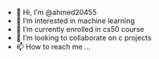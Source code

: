 - 👋 Hi, I’m @ahmed20455
- 👀 I’m interested in machine learning
- 🌱 I’m currently enrolled in cs50 course
- 💞️ I’m looking to collaborate on c projects
- 📫 How to reach me ...

<!---
ahmed20455/ahmed20455 is a ✨ special ✨ repository because its `README.md` (this file) appears on your GitHub profile.
You can click the Preview link to take a look at your changes.
--->
